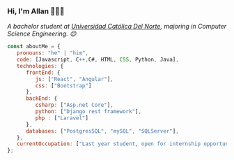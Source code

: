 ### Hi, I'm Allan 👋👨‍💻

<p><em>A bachelor student at <a href="https://www.ucn.cl/">Universidad Católica Del Norte</a>, majoring in Computer Science Engineering. 😊</br>
</em></p>


```javascript
const aboutMe = {
   pronouns: "he" | "him",
   code: [Javascript, C++,C#, HTML, CSS, Python, Java],
   technologies: {
      frontEnd: {
         js: ["React", "Angular"],
         css: ["Bootstrap"]
      },
      backEnd: {
         csharp: ["Asp.net Core"],
         python: ["Django rest framework"],
         php : ["Laravel"]
      },
      databases: ["PostgresSQL", "mySQL", "SQLServer"],
   },
   currentOccupation: ["Last year student, open for internship opportunities"],
};
```

<!--
**AllanCortes/AllanCortes** is a ✨ _special_ ✨ repository because its `README.md` (this file) appears on your GitHub profile.

Here are some ideas to get you started:

- 🔭 I’m currently working on ...
- 🌱 I’m currently learning ...
- 👯 I’m looking to collaborate on ...
- 🤔 I’m looking for help with ...
- 💬 Ask me about ...
- 📫 How to reach me: ...
- 😄 Pronouns: ...
- ⚡ Fun fact: ...
-->
